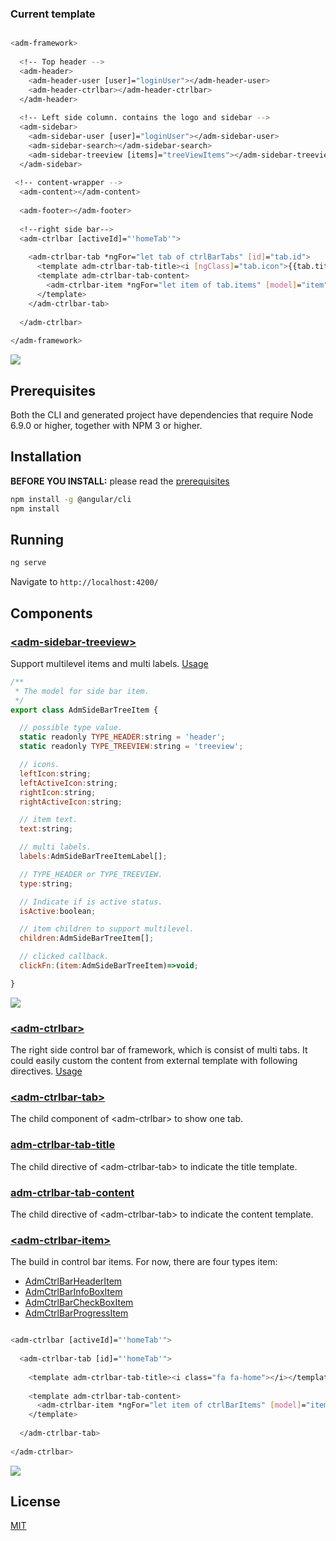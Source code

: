 ### Current template

```bash

<adm-framework>
 
  <!-- Top header -->
  <adm-header>
    <adm-header-user [user]="loginUser"></adm-header-user>
    <adm-header-ctrlbar></adm-header-ctrlbar>
  </adm-header>
 
  <!-- Left side column. contains the logo and sidebar -->
  <adm-sidebar>
    <adm-sidebar-user [user]="loginUser"></adm-sidebar-user>
    <adm-sidebar-search></adm-sidebar-search>
    <adm-sidebar-treeview [items]="treeViewItems"></adm-sidebar-treeview>
  </adm-sidebar>
 
 <!-- content-wrapper -->
  <adm-content></adm-content>
 
  <adm-footer></adm-footer>
 
  <!--right side bar-->
  <adm-ctrlbar [activeId]="'homeTab'">
  
    <adm-ctrlbar-tab *ngFor="let tab of ctrlBarTabs" [id]="tab.id">
      <template adm-ctrlbar-tab-title><i [ngClass]="tab.icon">{{tab.title}}</i></template>
      <template adm-ctrlbar-tab-content>
        <adm-ctrlbar-item *ngFor="let item of tab.items" [model]="item"></adm-ctrlbar-item>
      </template>
    </adm-ctrlbar-tab>
 
  </adm-ctrlbar>
 
</adm-framework>

```

![](https://github.com/zmlcoder/angular2-adminlte/blob/master/screenshots/demo.gif)

## Prerequisites

Both the CLI and generated project have dependencies that require Node 6.9.0 or higher, together
with NPM 3 or higher.

## Installation

**BEFORE YOU INSTALL:** please read the [prerequisites](#prerequisites)
```bash
npm install -g @angular/cli
npm install
```

## Running
```bash
ng serve
```
Navigate to `http://localhost:4200/`

## Components

### [&lt;adm-sidebar-treeview&gt;](https://github.com/zmlcoder/angular2-adminlte/blob/master/src/app/sidebar/adm-sidebar-treeview.component.ts)

Support multilevel items and multi labels.
[Usage](https://github.com/zmlcoder/angular2-adminlte/blob/master/src/app/app.component.ts#L46)

```javascript
/**
 * The model for side bar item.
 */
export class AdmSideBarTreeItem {

  // possible type value.
  static readonly TYPE_HEADER:string = 'header';
  static readonly TYPE_TREEVIEW:string = 'treeview';

  // icons.
  leftIcon:string;
  leftActiveIcon:string;
  rightIcon:string;
  rightActiveIcon:string;

  // item text.
  text:string;

  // multi labels.
  labels:AdmSideBarTreeItemLabel[];

  // TYPE_HEADER or TYPE_TREEVIEW.
  type:string;

  // Indicate if is active status.
  isActive:boolean;

  // item children to support multilevel.
  children:AdmSideBarTreeItem[];

  // clicked callback.
  clickFn:(item:AdmSideBarTreeItem)=>void;

}

```
![](https://github.com/zmlcoder/angular2-adminlte/blob/master/screenshots/sidebar.gif)

### [&lt;adm-ctrlbar&gt;](https://github.com/zmlcoder/angular2-adminlte/blob/master/src/app/ctrlbar/adm-ctrlbar.component.ts#L89)

The right side control bar of framework, which is consist of multi tabs. It could easily custom the content from external template with following directives.
[Usage](https://github.com/zmlcoder/angular2-adminlte/blob/master/src/app/app.component.ts#L139)

### [&lt;adm-ctrlbar-tab&gt;](https://github.com/zmlcoder/angular2-adminlte/blob/master/src/app/ctrlbar/adm-ctrlbar.component.ts#L44)
The child component of &lt;adm-ctrlbar&gt; to show one tab.

### [adm-ctrlbar-tab-title](https://github.com/zmlcoder/angular2-adminlte/blob/master/src/app/ctrlbar/adm-ctrlbar.component.ts#L26)
The child directive of &lt;adm-ctrlbar-tab&gt; to indicate the title template.

### [adm-ctrlbar-tab-content](https://github.com/zmlcoder/angular2-adminlte/blob/master/src/app/ctrlbar/adm-ctrlbar.component.ts#L35)
The child directive of &lt;adm-ctrlbar-tab&gt; to indicate the content template.

### [&lt;adm-ctrlbar-item&gt;](https://github.com/zmlcoder/angular2-adminlte/blob/master/src/app/ctrlbar/adm-ctrlbar-item.component.ts)
The build in control bar items. For now, there are four types item: 
- [AdmCtrlBarHeaderItem](https://github.com/zmlcoder/angular2-adminlte/blob/master/src/app/shared/models/AdmCtrlBarHeaderItem.ts)
- [AdmCtrlBarInfoBoxItem](https://github.com/zmlcoder/angular2-adminlte/blob/master/src/app/shared/models/AdmCtrlBarInfoBoxItem.ts)
- [AdmCtrlBarCheckBoxItem](https://github.com/zmlcoder/angular2-adminlte/blob/master/src/app/shared/models/AdmCtrlBarCheckBoxItem.ts)
- [AdmCtrlBarProgressItem](https://github.com/zmlcoder/angular2-adminlte/blob/master/src/app/shared/models/AdmCtrlBarProgressItem.ts)

```bash

<adm-ctrlbar [activeId]="'homeTab'">
  
  <adm-ctrlbar-tab [id]="'homeTab'">
  
    <template adm-ctrlbar-tab-title><i class="fa fa-home"></i></template>
    
    <template adm-ctrlbar-tab-content>
      <adm-ctrlbar-item *ngFor="let item of ctrlBarItems" [model]="item"></adm-ctrlbar-item>
    </template>
    
  </adm-ctrlbar-tab>
  
</adm-ctrlbar>

```
![](https://github.com/zmlcoder/angular2-adminlte/blob/master/screenshots/ctrlbar.gif)

## License
 [MIT](/LICENSE)
